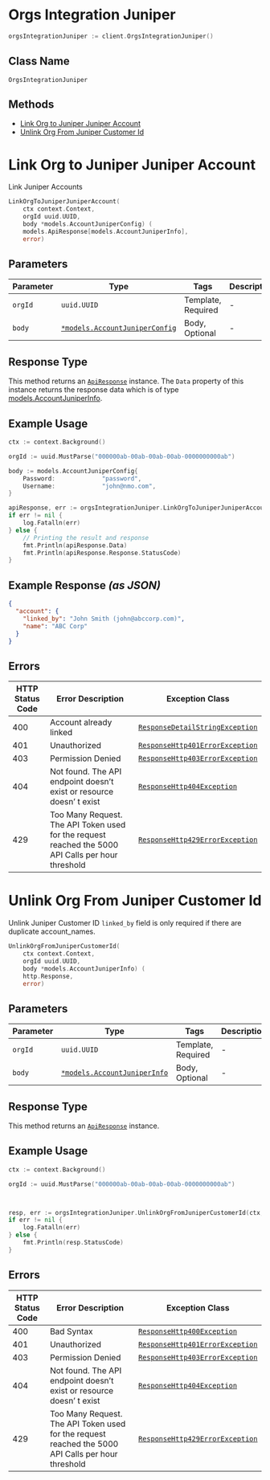 # Orgs Integration Juniper

```go
orgsIntegrationJuniper := client.OrgsIntegrationJuniper()
```

## Class Name

`OrgsIntegrationJuniper`

## Methods

* [Link Org to Juniper Juniper Account](../../doc/controllers/orgs-integration-juniper.md#link-org-to-juniper-juniper-account)
* [Unlink Org From Juniper Customer Id](../../doc/controllers/orgs-integration-juniper.md#unlink-org-from-juniper-customer-id)


# Link Org to Juniper Juniper Account

Link Juniper Accounts

```go
LinkOrgToJuniperJuniperAccount(
    ctx context.Context,
    orgId uuid.UUID,
    body *models.AccountJuniperConfig) (
    models.ApiResponse[models.AccountJuniperInfo],
    error)
```

## Parameters

| Parameter | Type | Tags | Description |
|  --- | --- | --- | --- |
| `orgId` | `uuid.UUID` | Template, Required | - |
| `body` | [`*models.AccountJuniperConfig`](../../doc/models/account-juniper-config.md) | Body, Optional | - |

## Response Type

This method returns an [`ApiResponse`](../../doc/api-response.md) instance. The `Data` property of this instance returns the response data which is of type [models.AccountJuniperInfo](../../doc/models/account-juniper-info.md).

## Example Usage

```go
ctx := context.Background()

orgId := uuid.MustParse("000000ab-00ab-00ab-00ab-0000000000ab")

body := models.AccountJuniperConfig{
    Password:             "password",
    Username:             "john@nmo.com",
}

apiResponse, err := orgsIntegrationJuniper.LinkOrgToJuniperJuniperAccount(ctx, orgId, &body)
if err != nil {
    log.Fatalln(err)
} else {
    // Printing the result and response
    fmt.Println(apiResponse.Data)
    fmt.Println(apiResponse.Response.StatusCode)
}
```

## Example Response *(as JSON)*

```json
{
  "account": {
    "linked_by": "John Smith (john@abccorp.com)",
    "name": "ABC Corp"
  }
}
```

## Errors

| HTTP Status Code | Error Description | Exception Class |
|  --- | --- | --- |
| 400 | Account already linked | [`ResponseDetailStringException`](../../doc/models/response-detail-string-exception.md) |
| 401 | Unauthorized | [`ResponseHttp401ErrorException`](../../doc/models/response-http-401-error-exception.md) |
| 403 | Permission Denied | [`ResponseHttp403ErrorException`](../../doc/models/response-http-403-error-exception.md) |
| 404 | Not found. The API endpoint doesn’t exist or resource doesn’ t exist | [`ResponseHttp404Exception`](../../doc/models/response-http-404-exception.md) |
| 429 | Too Many Request. The API Token used for the request reached the 5000 API Calls per hour threshold | [`ResponseHttp429ErrorException`](../../doc/models/response-http-429-error-exception.md) |


# Unlink Org From Juniper Customer Id

Unlink Juniper Customer ID
`linked_by` field is only required if there are duplicate account_names.

```go
UnlinkOrgFromJuniperCustomerId(
    ctx context.Context,
    orgId uuid.UUID,
    body *models.AccountJuniperInfo) (
    http.Response,
    error)
```

## Parameters

| Parameter | Type | Tags | Description |
|  --- | --- | --- | --- |
| `orgId` | `uuid.UUID` | Template, Required | - |
| `body` | [`*models.AccountJuniperInfo`](../../doc/models/account-juniper-info.md) | Body, Optional | - |

## Response Type

This method returns an [`ApiResponse`](../../doc/api-response.md) instance.

## Example Usage

```go
ctx := context.Background()

orgId := uuid.MustParse("000000ab-00ab-00ab-00ab-0000000000ab")



resp, err := orgsIntegrationJuniper.UnlinkOrgFromJuniperCustomerId(ctx, orgId, nil)
if err != nil {
    log.Fatalln(err)
} else {
    fmt.Println(resp.StatusCode)
}
```

## Errors

| HTTP Status Code | Error Description | Exception Class |
|  --- | --- | --- |
| 400 | Bad Syntax | [`ResponseHttp400Exception`](../../doc/models/response-http-400-exception.md) |
| 401 | Unauthorized | [`ResponseHttp401ErrorException`](../../doc/models/response-http-401-error-exception.md) |
| 403 | Permission Denied | [`ResponseHttp403ErrorException`](../../doc/models/response-http-403-error-exception.md) |
| 404 | Not found. The API endpoint doesn’t exist or resource doesn’ t exist | [`ResponseHttp404Exception`](../../doc/models/response-http-404-exception.md) |
| 429 | Too Many Request. The API Token used for the request reached the 5000 API Calls per hour threshold | [`ResponseHttp429ErrorException`](../../doc/models/response-http-429-error-exception.md) |


